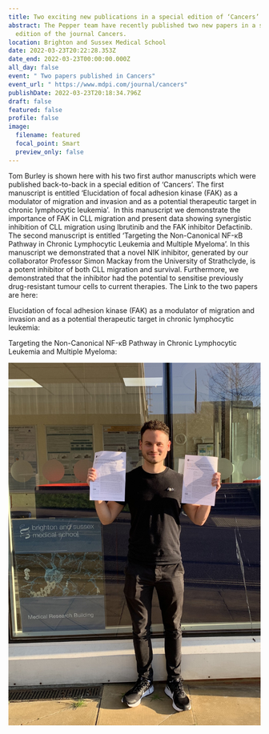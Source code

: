 ```yaml
---
title: Two exciting new publications in a special edition of ‘Cancers’
abstract: The Pepper team have recently published two new papers in a special
  edition of the journal Cancers.
location: Brighton and Sussex Medical School
date: 2022-03-23T20:22:28.353Z
date_end: 2022-03-23T00:00:00.000Z
all_day: false
event: " Two papers published in Cancers"
event_url: " https://www.mdpi.com/journal/cancers"
publishDate: 2022-03-23T20:18:34.796Z
draft: false
featured: false
profile: false
image:
  filename: featured
  focal_point: Smart
  preview_only: false
---
```

Tom Burley is shown here with his two first author manuscripts which were published back-to-back in a special edition of ‘Cancers’. The first manuscript is entitled ‘Elucidation of focal adhesion kinase (FAK) as a modulator of migration and invasion and as a potential therapeutic target in chronic lymphocytic leukemia’.  In this manuscript we demonstrate the importance of FAK in CLL migration and present data showing synergistic inhibition of CLL migration using Ibrutinib and the FAK inhibitor Defactinib. The second manuscript is entitled ‘Targeting the Non-Canonical NF-κB Pathway in Chronic Lymphocytic Leukemia and Multiple Myeloma’. In this manuscript we demonstrated that a novel NIK inhibitor, generated by our collaborator Professor Simon Mackay from the University of Strathclyde, is a potent inhibitor of both CLL migration and survival. Furthermore, we demonstrated that the inhibitor had the potential to sensitise previously drug-resistant tumour cells to current therapies. The Link to the two papers are here:

Elucidation of focal adhesion kinase (FAK) as a modulator of migration and invasion and as a potential therapeutic target in chronic lymphocytic leukemia:

Targeting the Non-Canonical NF-κB Pathway in Chronic Lymphocytic Leukemia and Multiple Myeloma:

![](unknown-2.jpeg "Tom showing off his two first author manuscripts!")
